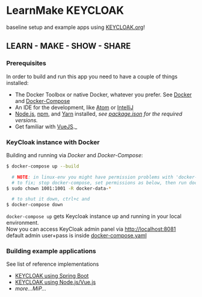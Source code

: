  LearnMake KEYCLOAK  
====================  

baseline setup and example apps using [KEYCLOAK.org](https://www.keycloak.org)!    

## LEARN - MAKE - SHOW - SHARE   

### Prerequisites

In order to build and run this app you need to have a couple of things installed:  

- The Docker Toolbox or native Docker, whatever you prefer. See [Docker](https://docs.docker.com) and [Docker-Compose](https://docs.docker.com/compose/)  
- An IDE for the development, like [Atom](https://atom.io) or [IntelliJ](https://www.jetbrains.com/idea/)    
- [Node.js](https://nodejs.org/), [npm](https://www.npmjs.com/), and [Yarn](https://yarnpkg.com) installed, _see [package.json](package.json) for the required versions._    
- Get familiar with [VueJS](https://vuejs.org/)._                    
         

### KeyCloak instance with Docker    

Building and running via _Docker_ and _Docker-Compose_:         
```bash   
$ docker-compose up --build   

  # NOTE: in linux-env you might have permission problems with 'docker-data-*' folders      
  # to fix; stop docker-compose, set permissions as below, then run docker-compose again.    
$ sudo chown 1001:1001 -R docker-data-*  

  # to shut it down, ctrl+c and   
$ docker-compose down   
```
`docker-compose up` gets Keycloak instance up and running in your local environment.    
Now you can access KeyCloak admin panel via [http://localhost:8081](http://localhost:8081)      
default admin user+pass is inside [docker-compose.yaml](docker-compose.yaml)  


### Building example applications  
See list of reference implementations  
- [KEYCLOAK using Spring Boot](keycloak-springboot)  
- [KEYCLOAK using Node.js/Vue.js](keycloak-vuejs)  
- *more...MiP...*      


